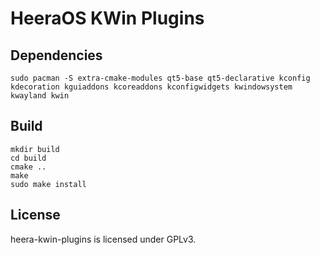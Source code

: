 # HeeraOS KWin Plugins

## Dependencies

`sudo pacman -S extra-cmake-modules qt5-base qt5-declarative kconfig kdecoration kguiaddons kcoreaddons kconfigwidgets kwindowsystem kwayland kwin`

## Build

```
mkdir build
cd build
cmake ..
make
sudo make install
```

## License

heera-kwin-plugins is licensed under GPLv3.
